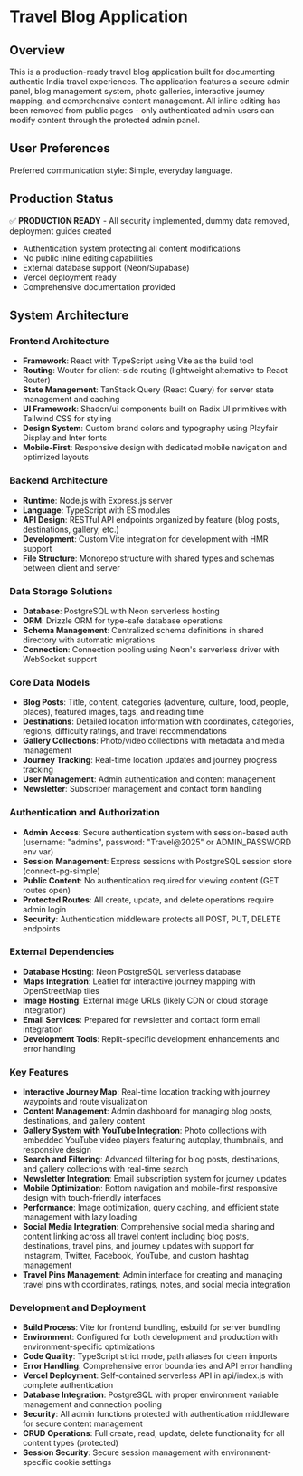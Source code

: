 # Travel Blog Application

## Overview

This is a production-ready travel blog application built for documenting authentic India travel experiences. The application features a secure admin panel, blog management system, photo galleries, interactive journey mapping, and comprehensive content management. All inline editing has been removed from public pages - only authenticated admin users can modify content through the protected admin panel.

## User Preferences

Preferred communication style: Simple, everyday language.

## Production Status

✅ **PRODUCTION READY** - All security implemented, dummy data removed, deployment guides created
- Authentication system protecting all content modifications
- No public inline editing capabilities
- External database support (Neon/Supabase) 
- Vercel deployment ready
- Comprehensive documentation provided

## System Architecture

### Frontend Architecture
- **Framework**: React with TypeScript using Vite as the build tool
- **Routing**: Wouter for client-side routing (lightweight alternative to React Router)
- **State Management**: TanStack Query (React Query) for server state management and caching
- **UI Framework**: Shadcn/ui components built on Radix UI primitives with Tailwind CSS for styling
- **Design System**: Custom brand colors and typography using Playfair Display and Inter fonts
- **Mobile-First**: Responsive design with dedicated mobile navigation and optimized layouts

### Backend Architecture
- **Runtime**: Node.js with Express.js server
- **Language**: TypeScript with ES modules
- **API Design**: RESTful API endpoints organized by feature (blog posts, destinations, gallery, etc.)
- **Development**: Custom Vite integration for development with HMR support
- **File Structure**: Monorepo structure with shared types and schemas between client and server

### Data Storage Solutions
- **Database**: PostgreSQL with Neon serverless hosting
- **ORM**: Drizzle ORM for type-safe database operations
- **Schema Management**: Centralized schema definitions in shared directory with automatic migrations
- **Connection**: Connection pooling using Neon's serverless driver with WebSocket support

### Core Data Models
- **Blog Posts**: Title, content, categories (adventure, culture, food, people, places), featured images, tags, and reading time
- **Destinations**: Detailed location information with coordinates, categories, regions, difficulty ratings, and travel recommendations
- **Gallery Collections**: Photo/video collections with metadata and media management
- **Journey Tracking**: Real-time location updates and journey progress tracking
- **User Management**: Admin authentication and content management
- **Newsletter**: Subscriber management and contact form handling

### Authentication and Authorization
- **Admin Access**: Secure authentication system with session-based auth (username: "admins", password: "Travel@2025" or ADMIN_PASSWORD env var)
- **Session Management**: Express sessions with PostgreSQL session store (connect-pg-simple)
- **Public Content**: No authentication required for viewing content (GET routes open)
- **Protected Routes**: All create, update, and delete operations require admin login
- **Security**: Authentication middleware protects all POST, PUT, DELETE endpoints

### External Dependencies
- **Database Hosting**: Neon PostgreSQL serverless database
- **Maps Integration**: Leaflet for interactive journey mapping with OpenStreetMap tiles
- **Image Hosting**: External image URLs (likely CDN or cloud storage integration)
- **Email Services**: Prepared for newsletter and contact form email integration
- **Development Tools**: Replit-specific development enhancements and error handling

### Key Features
- **Interactive Journey Map**: Real-time location tracking with journey waypoints and route visualization
- **Content Management**: Admin dashboard for managing blog posts, destinations, and gallery content
- **Gallery System with YouTube Integration**: Photo collections with embedded YouTube video players featuring autoplay, thumbnails, and responsive design
- **Search and Filtering**: Advanced filtering for blog posts, destinations, and gallery collections with real-time search
- **Newsletter Integration**: Email subscription system for journey updates
- **Mobile Optimization**: Bottom navigation and mobile-first responsive design with touch-friendly interfaces
- **Performance**: Image optimization, query caching, and efficient state management with lazy loading
- **Social Media Integration**: Comprehensive social media sharing and content linking across all travel content including blog posts, destinations, travel pins, and journey updates with support for Instagram, Twitter, Facebook, YouTube, and custom hashtag management
- **Travel Pins Management**: Admin interface for creating and managing travel pins with coordinates, ratings, notes, and social media integration

### Development and Deployment
- **Build Process**: Vite for frontend bundling, esbuild for server bundling
- **Environment**: Configured for both development and production with environment-specific optimizations
- **Code Quality**: TypeScript strict mode, path aliases for clean imports
- **Error Handling**: Comprehensive error boundaries and API error handling
- **Vercel Deployment**: Self-contained serverless API in api/index.js with complete authentication
- **Database Integration**: PostgreSQL with proper environment variable management and connection pooling
- **Security**: All admin functions protected with authentication middleware for secure content management
- **CRUD Operations**: Full create, read, update, delete functionality for all content types (protected)
- **Session Security**: Secure session management with environment-specific cookie settings
